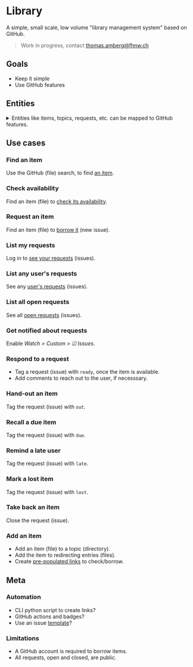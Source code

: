 # Library
A simple, small scale, low volume "library management system" based on GitHub.

> Work in progress, contact thomas.amberg@fhnw.ch

## Goals
- Keep it simple
- Use GitHub features

## Entities
<details>
<summary>Entities like items, topics, requests, etc. can be mapped to GitHub features.</summary>

### Item
A thing to be borrowed by users and lent by admins, respectively — a file in this GitHub repository.

### Topic
To group items — a hierarchical directory, or a file with links to redirect, in this GitHub repository.

### Search
To find items by group or item name — a GitHub search for a full or partial directory or file name.

### Request
To borrow this item for _n_ weeks — a new GitHub issue with the item name, user and timestamp.

### Availability
To list open requests for this item — the list of open GitHub issues filtered by the item name.

### User
Who borrows items — a GitHub user with the right to search and read files, open new issues.

### Admin
Who lends items — a GitHub user with the right to edit, add new files, label and close issues.

### Tag
For `ready`, `out`, `due`, `late` or `closed` requests — by labeling or closing a GitHub issue.
</details>

## Use cases
### Find an item
Use the GitHub (file) search, to find [an item](Hardware/Microcontrollers/Adafruit_Feather_M4_Express.md).

### Check availability
Find an item (file) to [check its availability](../../issues?q=is%3Aissue+is%3Aopen+%22Adafruit+Feather+M4+Express%22).

### Request an item
Find an item (file) to [borrow it](../../issues/new?title=Borrow%20request%20for%20Adafruit%20Feather%20M4%20Express&body=1%20piece%20of%20[this](../blob/main/Hardware/Microcontrollers/Adafruit_Feather_M4_Express.md)%20for%20~2%20weeks.) (new issue).

### List my requests
Log in to [see your requests](../../issues?q=is%3Aissue+is%3Aopen+author%3A@me) (issues).

### List any user's requests
See any [user's requests](../../issues?q=is%3Aissue+is%3Aopen+author%3AGITHUB_USER) (issues).

### List all open requests
See all [open requests](../../issues?q=is%3Aissue+is%3Aopen) (issues).

### Get notified about requests
Enable _Watch > Custom > ☑ Issues_.

### Respond to a request
- Tag a request (issue) with `ready`, once the item is available.
- Add comments to reach out to the user, if necesssary.

### Hand-out an item
Tag the request (issue) with `out`.

### Recall a due item
Tag the request (issue) with `due`.

### Remind a late user
Tag the request (issue) with `late`.

### Mark a lost item
Tag the request (issue) with `lost`.

### Take back an item
Close the request (issue).

### Add an item
- Add an item (file) to a topic (directory).
- Add the item to redirecting entries (files).
- Create [pre-populated links](https://stackoverflow.com/questions/34146618/pre-populate-the-github-new-issue-form-using-the-querystring) to check/borrow.

## Meta
### Automation
- CLI python script to create links?
- GitHub actions and badges?
- Use an issue [template](https://docs.github.com/en/communities/using-templates-to-encourage-useful-issues-and-pull-requests/configuring-issue-templates-for-your-repository)?

### Limitations
- A GitHub account is required to borrow items.
- All requests, open and closed, are public.
